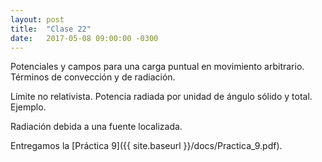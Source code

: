 ```yaml
---
layout: post
title:  "Clase 22"
date:   2017-05-08 09:00:00 -0300
---
```

Potenciales y campos para una carga puntual en movimiento arbitrario. Términos de convección y de radiación.

Límite no relativista. Potencia radiada por unidad de ángulo sólido y total. Ejemplo. 

Radiación debida a una fuente localizada.

Entregamos la [Práctica 9]({{ site.baseurl }}/docs/Practica_9.pdf).
